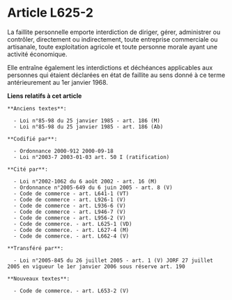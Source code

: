 # Article L625-2

La faillite personnelle emporte interdiction de diriger, gérer, administrer ou contrôler, directement ou indirectement, toute
entreprise commerciale ou artisanale, toute exploitation agricole et toute personne morale ayant une activité économique.

Elle entraîne également les interdictions et déchéances applicables aux personnes qui étaient déclarées en état de faillite
au sens donné à ce terme antérieurement au 1er janvier 1968.

**Liens relatifs à cet article**

	**Anciens textes**:

	  - Loi n°85-98 du 25 janvier 1985 - art. 186 (M)
	  - Loi n°85-98 du 25 janvier 1985 - art. 186 (Ab)

	**Codifié par**:

	  - Ordonnance 2000-912 2000-09-18
	  - Loi n°2003-7 2003-01-03 art. 50 I (ratification)

	**Cité par**:

	  - Loi n°2002-1062 du 6 août 2002 - art. 16 (M)
	  - Ordonnance n°2005-649 du 6 juin 2005 - art. 8 (V)
	  - Code de commerce - art. L641-1 (VT)
	  - Code de commerce - art. L926-1 (V)
	  - Code de commerce - art. L936-6 (V)
	  - Code de commerce - art. L946-7 (V)
	  - Code de commerce - art. L956-2 (V)
	  - Code de commerce. - art. L625-1 (VD)
	  - Code de commerce. - art. L627-4 (M)
	  - Code de commerce. - art. L662-4 (V)

	**Transféré par**:

	  - Loi n°2005-845 du 26 juillet 2005 - art. 1 (V) JORF 27 juillet 2005 en vigueur le 1er janvier 2006 sous réserve art. 190

	**Nouveaux textes**:

	  - Code de commerce. - art. L653-2 (V)
